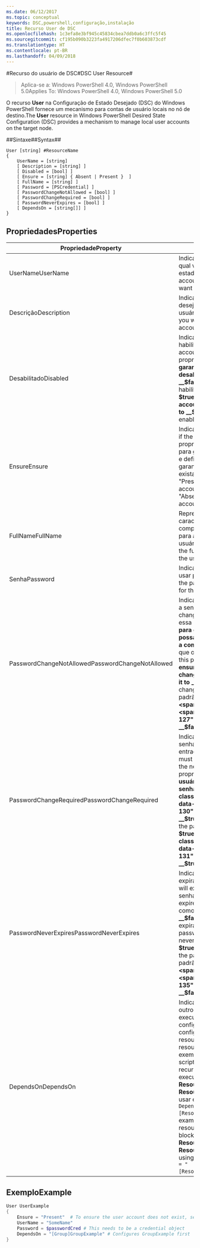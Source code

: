 ```yaml
---
ms.date: 06/12/2017
ms.topic: conceptual
keywords: DSC,powershell,configuração,instalação
title: Recurso User de DSC
ms.openlocfilehash: 1c3efa8e3bf945c45834cbea7ddb0a6c3ffc5f45
ms.sourcegitcommit: cf195b090b3223fa4917206dfec7f0b603873cdf
ms.translationtype: HT
ms.contentlocale: pt-BR
ms.lasthandoff: 04/09/2018
---
```

#<a name="dsc-user-resource"></a><span data-ttu-id="4937c-103">Recurso do usuário de DSC#</span><span class="sxs-lookup"><span data-stu-id="4937c-103">DSC User Resource#</span></span>


><span data-ttu-id="4937c-104">Aplica-se a: Windows PowerShell 4.0, Windows PowerShell 5.0</span><span class="sxs-lookup"><span data-stu-id="4937c-104">Applies To: Windows PowerShell 4.0, Windows PowerShell 5.0</span></span>


<span data-ttu-id="4937c-105">O recurso __User__ na Configuração de Estado Desejado (DSC) do Windows PowerShell fornece um mecanismo para contas de usuário locais no nó de destino.</span><span class="sxs-lookup"><span data-stu-id="4937c-105">The __User__ resource in Windows PowerShell Desired State Configuration (DSC) provides a mechanism to manage local user accounts on the target node.</span></span>


##<a name="syntax"></a><span data-ttu-id="4937c-106">Sintaxe##</span><span class="sxs-lookup"><span data-stu-id="4937c-106">Syntax##</span></span>

```
User [string] #ResourceName
{
    UserName = [string]
    [ Description = [string] ]
    [ Disabled = [bool] ]
    [ Ensure = [string] { Absent | Present }  ]
    [ FullName = [string] ]
    [ Password = [PSCredential] ]
    [ PasswordChangeNotAllowed = [bool] ]
    [ PasswordChangeRequired = [bool] ]
    [ PasswordNeverExpires = [bool] ]
    [ DependsOn = [string[]] ]
}
```

## <a name="properties"></a><span data-ttu-id="4937c-107">Propriedades</span><span class="sxs-lookup"><span data-stu-id="4937c-107">Properties</span></span>
|  <span data-ttu-id="4937c-108">Propriedade</span><span class="sxs-lookup"><span data-stu-id="4937c-108">Property</span></span>  |  <span data-ttu-id="4937c-109">Descrição</span><span class="sxs-lookup"><span data-stu-id="4937c-109">Description</span></span>   |
|---|---|
| <span data-ttu-id="4937c-110">UserName</span><span class="sxs-lookup"><span data-stu-id="4937c-110">UserName</span></span>| <span data-ttu-id="4937c-111">Indica o nome da conta para a qual você deseja garantir um estado específico.</span><span class="sxs-lookup"><span data-stu-id="4937c-111">Indicates the account name for which you want to ensure a specific state.</span></span>|
| <span data-ttu-id="4937c-112">Descrição</span><span class="sxs-lookup"><span data-stu-id="4937c-112">Description</span></span>| <span data-ttu-id="4937c-113">Indica a descrição que você deseja usar para a conta de usuário.</span><span class="sxs-lookup"><span data-stu-id="4937c-113">Indicates the description you want to use for the user account.</span></span>|
| <span data-ttu-id="4937c-114">Desabilitado</span><span class="sxs-lookup"><span data-stu-id="4937c-114">Disabled</span></span>| <span data-ttu-id="4937c-115">Indica se a conta está habilitada.</span><span class="sxs-lookup"><span data-stu-id="4937c-115">Indicates if the account is enabled.</span></span> <span data-ttu-id="4937c-116">Defina essa propriedade como __$true__ para garantir que essa conta esteja desabilitada e defina-a como __$false__ para garantir que esteja habilitada.</span><span class="sxs-lookup"><span data-stu-id="4937c-116">Set this property to __$true__ to ensure that this account is disabled, and set it to __$false__ to ensure that it is enabled.</span></span>|
| <span data-ttu-id="4937c-117">Ensure</span><span class="sxs-lookup"><span data-stu-id="4937c-117">Ensure</span></span>| <span data-ttu-id="4937c-118">Indica se a conta existe.</span><span class="sxs-lookup"><span data-stu-id="4937c-118">Indicates if the account exists.</span></span> <span data-ttu-id="4937c-119">Defina essa propriedade como "Present" para garantir que a conta exista e defina-o como "Absent" para garantir que a conta não exista.</span><span class="sxs-lookup"><span data-stu-id="4937c-119">Set this property to "Present" to ensure that the account exists, and set it to "Absent" to ensure that the account does not exist.</span></span>|
| <span data-ttu-id="4937c-120">FullName</span><span class="sxs-lookup"><span data-stu-id="4937c-120">FullName</span></span>| <span data-ttu-id="4937c-121">Representa uma cadeia de caracteres com o nome completo que você deseja usar para a conta de usuário.</span><span class="sxs-lookup"><span data-stu-id="4937c-121">Represents a string with the full name you want to use for the user account.</span></span>|
| <span data-ttu-id="4937c-122">Senha</span><span class="sxs-lookup"><span data-stu-id="4937c-122">Password</span></span>| <span data-ttu-id="4937c-123">Indica a senha que você deseja usar para essa conta.</span><span class="sxs-lookup"><span data-stu-id="4937c-123">Indicates the password you want to use for this account.</span></span> |
| <span data-ttu-id="4937c-124">PasswordChangeNotAllowed</span><span class="sxs-lookup"><span data-stu-id="4937c-124">PasswordChangeNotAllowed</span></span>| <span data-ttu-id="4937c-125">Indica se o usuário pode alterar a senha.</span><span class="sxs-lookup"><span data-stu-id="4937c-125">Indicates if the user can change the password.</span></span> <span data-ttu-id="4937c-126">Defina essa propriedade como __$true__ para garantir que o usuário não possa alterar a senha e defina-a como __$false__ para permitir que o usuário altere a senha.</span><span class="sxs-lookup"><span data-stu-id="4937c-126">Set this property to __$true__ to ensure that the user cannot change the password, and set it to __$false__ to allow the user to change the password.</span></span> <span data-ttu-id="4937c-127">O valor padrão é __$false__.</span><span class="sxs-lookup"><span data-stu-id="4937c-127">The default value is __$false__.</span></span>|
| <span data-ttu-id="4937c-128">PasswordChangeRequired</span><span class="sxs-lookup"><span data-stu-id="4937c-128">PasswordChangeRequired</span></span>| <span data-ttu-id="4937c-129">Indica se o usuário deve alterar a senha na próxima entrada.</span><span class="sxs-lookup"><span data-stu-id="4937c-129">Indicates if the user must change the password at the next sign in.</span></span> <span data-ttu-id="4937c-130">Defina essa propriedade como __$true__ se o usuário precisar alterar a senha.</span><span class="sxs-lookup"><span data-stu-id="4937c-130">Set this property to __$true__ if the user must change the password.</span></span> <span data-ttu-id="4937c-131">O valor padrão é __$true__.</span><span class="sxs-lookup"><span data-stu-id="4937c-131">The default value is __$true__.</span></span>|
| <span data-ttu-id="4937c-132">PasswordNeverExpires</span><span class="sxs-lookup"><span data-stu-id="4937c-132">PasswordNeverExpires</span></span>| <span data-ttu-id="4937c-133">Indica se a senha vai expirar.</span><span class="sxs-lookup"><span data-stu-id="4937c-133">Indicates if the password will expire.</span></span> <span data-ttu-id="4937c-134">Para garantir que a senha para essa conta nunca expire, defina essa propriedade como __$true__; defina-a como __$false__ caso a senha vá expirar.</span><span class="sxs-lookup"><span data-stu-id="4937c-134">To ensure that the password for this account will never expire, set this property to __$true__, and set it to __$false__ if the password will expire.</span></span> <span data-ttu-id="4937c-135">O valor padrão é __$false__.</span><span class="sxs-lookup"><span data-stu-id="4937c-135">The default value is __$false__.</span></span>|
| <span data-ttu-id="4937c-136">DependsOn</span><span class="sxs-lookup"><span data-stu-id="4937c-136">DependsOn</span></span> | <span data-ttu-id="4937c-137">Indica que a configuração de outro recurso deve ser executada antes de ele ser configurado.</span><span class="sxs-lookup"><span data-stu-id="4937c-137">Indicates that the configuration of another resource must run before this resource is configured.</span></span> <span data-ttu-id="4937c-138">Por exemplo, se a ID do bloco de script de configuração do recurso que você deseja executar primeiro for __ResourceName__ e seu tipo for __ResourceType__, a sintaxe para usar essa propriedade será `DependsOn = "[ResourceType]ResourceName"`.</span><span class="sxs-lookup"><span data-stu-id="4937c-138">For example, if the ID of the resource configuration script block that you want to run first is __ResourceName__ and its type is __ResourceType__, the syntax for using this property is `DependsOn = "[ResourceType]ResourceName"`.</span></span>|

## <a name="example"></a><span data-ttu-id="4937c-139">Exemplo</span><span class="sxs-lookup"><span data-stu-id="4937c-139">Example</span></span>

```powershell
User UserExample
{
    Ensure = "Present"  # To ensure the user account does not exist, set Ensure to "Absent"
    UserName = "SomeName"
    Password = $passwordCred # This needs to be a credential object
    DependsOn = "[Group]GroupExample" # Configures GroupExample first
}
```